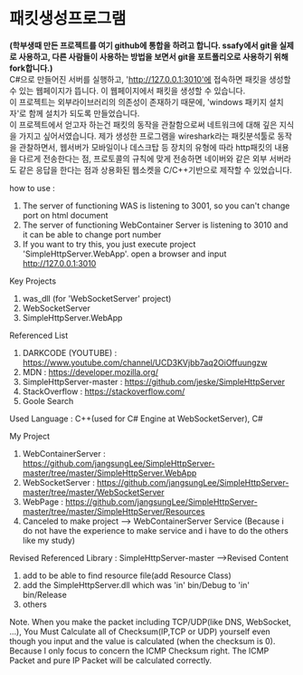 # 패킷생성프로그램
__(학부생때 만든 프로젝트를 여기 github에 통합을 하려고 합니다. ssafy에서 git을 실제로 사용하고, 다른 사람들이 사용하는 방법을 보면서 git을 포트폴리오로 사용하기 위해 fork합니다.)__  
C#으로 만들어진 서버를 실행하고, 'http://127.0.0.1:3010'에 접속하면 패킷을 생성할 수 있는 웹페이지가 뜹니다. 이 웹페이지에서 패킷을 생성할 수 있습니다.  
이 프로젝트는 외부라이브러리의 의존성이 존재하기 때문에, 'windows 패키지 설치자'로 함께 설치가 되도록 만들었습니다.  
이 프로젝트에서 얻고자 하는건 패킷의 동작을 관찰함으로써 네트워크에 대해 깊은 지식을 가지고 싶어서였습니다. 제가 생성한 프로그램을 wireshark라는 패킷분석툴로 동작을 관찰하면서, 웹서버가 모바일이나 데스크탑 등 장치의 유형에 따라 http패킷의 내용을 다르게 전송한다는 점, 프로토콜의 규칙에 맞게 전송하면 네이버와 같은 외부 서버라도 같은 응답을 한다는 점과 상용화된 웹소켓을 C/C++기반으로 제작할 수 있었습니다.  

  
how to use :
1. The server of functioning WAS is listening to 3001, so you can't change port on html document
2. The server of functioning WebContainer Server is listening to 3010 and it can be able to change port number
3. If you want to try this, you just execute project 'SimpleHttpServer.WebApp'. open a browser and input http://127.0.0.1:3010

Key Projects
1. was_dll (for 'WebSocketServer' project)
2. WebSocketServer
3. SimpleHttpServer.WebApp


Referenced List
1. DARKCODE (YOUTUBE) : https://www.youtube.com/channel/UCD3KVjbb7aq2OiOffuungzw
2. MDN : https://developer.mozilla.org/
3. SimpleHttpServer-master : https://github.com/jeske/SimpleHttpServer
4. StackOverflow : https://stackoverflow.com/
5. Goole Search



Used Language : C++(used for C# Engine at WebSocketServer), C#


My Project
1. WebContainerServer : https://github.com/jangsungLee/SimpleHttpServer-master/tree/master/SimpleHttpServer.WebApp
2. WebSocketServer : https://github.com/jangsungLee/SimpleHttpServer-master/tree/master/WebSocketServer
3. WebPage : https://github.com/jangsungLee/SimpleHttpServer-master/tree/master/SimpleHttpServer/Resources
4. Canceled to make project --> WebContainerServer Service (Because i do not have the experience to make service
and i have to do the others like my study)



Revised Referenced Library : SimpleHttpServer-master
-->Revised Content
   1. add to be able to find resource file(add Resource Class)
   2. add the SimpleHttpServer.dll which was 'in' bin/Debug to 'in' bin/Release
   3. others
   


Note.
When you make the packet including TCP/UDP(like DNS, WebSocket, ...), You Must Calculate all of Checksum(IP,TCP or UDP) yourself
even though you input and the value is calculated (when the checksum is 0). Because I only focus to concern the ICMP Checksum right.
The ICMP Packet and pure IP Packet will be calculated correctly.
